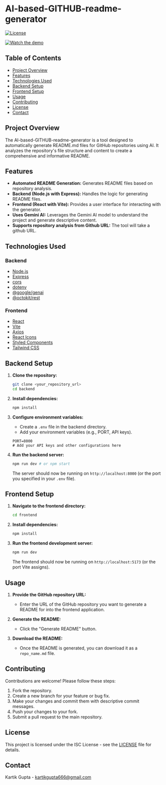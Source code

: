 
# AI-based-GITHUB-readme-generator

[![License](https://img.shields.io/badge/License-ISC-blue.svg)](LICENSE) <!-- Replace LICENSE with your actual license file -->

[![Watch the demo]([https://img.youtube.com/vi/5DqURdUv-4I&t=1s/hqdefault.jpg])](https://www.youtube.com/watch?v=5DqURdUv-4I&t=1s)


## Table of Contents

- [Project Overview](#project-overview)
- [Features](#features)
- [Technologies Used](#technologies-used)
- [Backend Setup](#backend-setup)
- [Frontend Setup](#frontend-setup)
- [Usage](#usage)
- [Contributing](#contributing)
- [License](#license)
- [Contact](#contact)

## Project Overview

The AI-based-GITHUB-readme-generator is a tool designed to automatically generate README.md files for GitHub repositories using AI. It analyzes the repository's file structure and content to create a comprehensive and informative README.

## Features

- **Automated README Generation:** Generates README files based on repository analysis.
- **Backend (Node.js with Express):** Handles the logic for generating README files.
- **Frontend (React with Vite):** Provides a user interface for interacting with the generator.
- **Uses Gemini AI:** Leverages the Gemini AI model to understand the project and generate descriptive content.
- **Supports repository analysis from Github URL:** The tool will take a github URL.

## Technologies Used

### Backend

- [Node.js](https://nodejs.org/)
- [Express](https://expressjs.com/)
- [cors](https://www.npmjs.com/package/cors)
- [dotenv](https://www.npmjs.com/package/dotenv)
- [@google/genai](https://www.npmjs.com/package/@google/genai)
- [@octokit/rest](https://www.npmjs.com/package/@octokit/rest)

### Frontend

- [React](https://reactjs.org/)
- [Vite](https://vitejs.dev/)
- [Axios](https://www.npmjs.com/package/axios)
- [React Icons](https://react-icons.github.io/react-icons/)
- [Styled Components](https://styled-components.com/)
- [Tailwind CSS](https://tailwindcss.com/)

## Backend Setup

1.  **Clone the repository:**
    ```bash
    git clone <your_repository_url>
    cd backend
    ```

2.  **Install dependencies:**
    ```bash
    npm install
    ```

3.  **Configure environment variables:**
    - Create a `.env` file in the backend directory.
    - Add your environment variables (e.g., PORT, API keys).

    ```
    PORT=8000
    # Add your API keys and other configurations here
    ```

4.  **Run the backend server:**
    ```bash
    npm run dev # or npm start
    ```
    The server should now be running on `http://localhost:8000` (or the port you specified in your `.env` file).

## Frontend Setup

1.  **Navigate to the frontend directory:**
    ```bash
    cd frontend
    ```

2.  **Install dependencies:**
    ```bash
    npm install
    ```

3.  **Run the frontend development server:**
    ```bash
    npm run dev
    ```

    The frontend should now be running on `http://localhost:5173` (or the port Vite assigns).

## Usage

1.  **Provide the GitHub repository URL:**
    - Enter the URL of the GitHub repository you want to generate a README for into the frontend application.

2.  **Generate the README:**
    - Click the "Generate README" button.

3.  **Download the README:**
    - Once the README is generated, you can download it as a `repo_name.md` file.

## Contributing

Contributions are welcome! Please follow these steps:

1.  Fork the repository.
2.  Create a new branch for your feature or bug fix.
3.  Make your changes and commit them with descriptive commit messages.
4.  Push your changes to your fork.
5.  Submit a pull request to the main repository.

## License

This project is licensed under the ISC License - see the [LICENSE](LICENSE) file for details.

## Contact

Kartik Gupta - [kartikgupta666@gmail.com](mailto:kartikgupta666@gmail.com)
```
